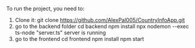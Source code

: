 To run the project, you need to:

1) Clone it:
git clone https://github.com/AlexPal005/CountryInfoApp.git
2) go to the backend folder
cd backend
npm install
npx nodemon --exec ts-node "server.ts"
server is running
3) go to the frontend
cd frontend
npm install
npm start
